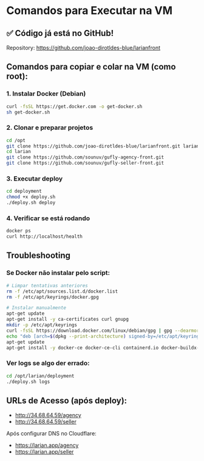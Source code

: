 # Comandos para Executar na VM

## ✅ Código já está no GitHub!
Repository: https://github.com/joao-dirotldes-blue/larianfront

## Comandos para copiar e colar na VM (como root):

### 1. Instalar Docker (Debian)
```bash
curl -fsSL https://get.docker.com -o get-docker.sh
sh get-docker.sh
```

### 2. Clonar e preparar projetos
```bash
cd /opt
git clone https://github.com/joao-dirotldes-blue/larianfront.git larian
cd larian
git clone https://github.com/sounuv/gufly-agency-front.git
git clone https://github.com/sounuv/gufly-seller-front.git
```

### 3. Executar deploy
```bash
cd deployment
chmod +x deploy.sh
./deploy.sh deploy
```

### 4. Verificar se está rodando
```bash
docker ps
curl http://localhost/health
```

## Troubleshooting

### Se Docker não instalar pelo script:
```bash
# Limpar tentativas anteriores
rm -f /etc/apt/sources.list.d/docker.list
rm -f /etc/apt/keyrings/docker.gpg

# Instalar manualmente
apt-get update
apt-get install -y ca-certificates curl gnupg
mkdir -p /etc/apt/keyrings
curl -fsSL https://download.docker.com/linux/debian/gpg | gpg --dearmor -o /etc/apt/keyrings/docker.gpg
echo "deb [arch=$(dpkg --print-architecture) signed-by=/etc/apt/keyrings/docker.gpg] https://download.docker.com/linux/debian $(lsb_release -cs) stable" | tee /etc/apt/sources.list.d/docker.list > /dev/null
apt-get update
apt-get install -y docker-ce docker-ce-cli containerd.io docker-buildx-plugin docker-compose-plugin
```

### Ver logs se algo der errado:
```bash
cd /opt/larian/deployment
./deploy.sh logs
```

## URLs de Acesso (após deploy):
- http://34.68.64.59/agency
- http://34.68.64.59/seller

Após configurar DNS no Cloudflare:
- https://larian.app/agency
- https://larian.app/seller